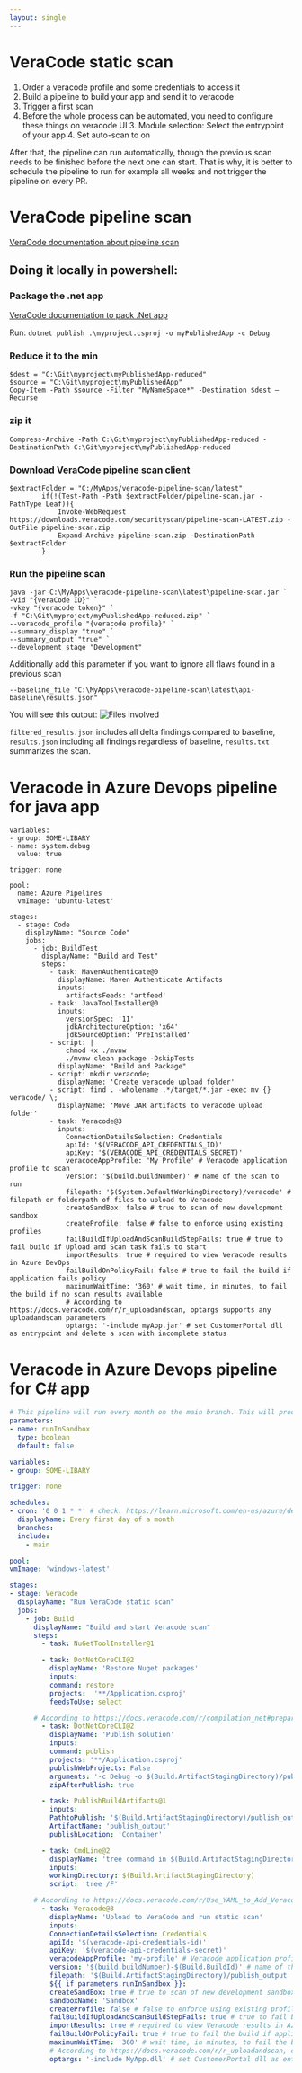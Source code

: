 ```yaml
---
layout: single
---
```


# VeraCode static scan
1. Order a veracode profile and some credentials to access it
2. Build a pipeline to build your app and send it to veracode
3. Trigger a first scan
3. Before the whole process can be automated, you need to configure these things on veracode UI
   3. Module selection: Select the entrypoint of your app
   4. Set auto-scan to on

After that, the pipeline can run automatically, though the previous scan needs to be finished before the next one can start.
That is why, it is better to schedule the pipeline to run for example all weeks and not trigger the pipeline on every PR.  

# VeraCode pipeline scan

[VeraCode documentation about pipeline scan](https://docs.veracode.com/r/c_about_pipeline_scan)

## Doing it locally in powershell:

### Package the .net app
[VeraCode documentation to pack .Net app](https://docs.veracode.com/r/compilation_net)

Run: ```dotnet publish .\myproject.csproj -o myPublishedApp -c Debug```

### Reduce it to the min
```
$dest = "C:\Git\myproject\myPublishedApp-reduced"
$source = "C:\Git\myproject\myPublishedApp"
Copy-Item -Path $source -Filter "MyNameSpace*" -Destination $dest –Recurse
```

### zip it
```
Compress-Archive -Path C:\Git\myproject\myPublishedApp-reduced -DestinationPath C:\Git\myproject\myPublishedApp-reduced
```

### Download VeraCode pipeline scan client
```
$extractFolder = "C:/MyApps/veracode-pipeline-scan/latest"
        if(!(Test-Path -Path $extractFolder/pipeline-scan.jar -PathType Leaf)){
            Invoke-WebRequest https://downloads.veracode.com/securityscan/pipeline-scan-LATEST.zip -OutFile pipeline-scan.zip  
            Expand-Archive pipeline-scan.zip -DestinationPath $extractFolder
        }
```

### Run the pipeline scan

```
java -jar C:\MyApps\veracode-pipeline-scan\latest\pipeline-scan.jar `
-vid "{veraCode ID}" `
-vkey "{veracode token}" `
-f "C:\Git\myproject/myPublishedApp-reduced.zip" `
--veracode_profile "{veracode profile}" `
--summary_display "true" `
--summary_output "true" `
--development_stage "Development"
```

Additionally add this parameter if you want to ignore all flaws found in a previous scan
``` 
--baseline_file "C:\MyApps\veracode-pipeline-scan\latest\api-baseline\results.json" `
```

You will see this output:
![Files involved](/assets/images/cicd/veracode-pipelinescan.PNG)

```filtered_results.json``` includes all delta findings compared to baseline, ```results.json``` including all findings regardless of baseline, ```results.txt``` summarizes the scan.


# Veracode in Azure Devops pipeline for java app

```
variables:
- group: SOME-LIBARY
- name: system.debug
  value: true

trigger: none

pool:
  name: Azure Pipelines
  vmImage: 'ubuntu-latest'

stages:
  - stage: Code
    displayName: "Source Code"
    jobs:
      - job: BuildTest
        displayName: "Build and Test"
        steps:
          - task: MavenAuthenticate@0
            displayName: Maven Authenticate Artifacts
            inputs:
              artifactsFeeds: 'artfeed'
          - task: JavaToolInstaller@0
            inputs:
              versionSpec: '11'
              jdkArchitectureOption: 'x64'
              jdkSourceOption: 'PreInstalled'
          - script: |
              chmod +x ./mvnw
              ./mvnw clean package -DskipTests
            displayName: "Build and Package"
          - script: mkdir veracode;
            displayName: 'Create veracode upload folder'
          - script: find . -wholename .*/target/*.jar -exec mv {} veracode/ \;
            displayName: 'Move JAR artifacts to veracode upload folder'
          - task: Veracode@3
            inputs:
              ConnectionDetailsSelection: Credentials
              apiId: '$(VERACODE_API_CREDENTIALS_ID)'
              apiKey: '$(VERACODE_API_CREDENTIALS_SECRET)'
              veracodeAppProfile: 'My Profile' # Veracode application profile to scan
              version: '$(build.buildNumber)' # name of the scan to run
              filepath: '$(System.DefaultWorkingDirectory)/veracode' # filepath or folderpath of files to upload to Veracode
              createSandBox: false # true to scan of new development sandbox
              createProfile: false # false to enforce using existing profiles
              failBuildIfUploadAndScanBuildStepFails: true # true to fail build if Upload and Scan task fails to start
              importResults: true # required to view Veracode results in Azure DevOps
              failBuildOnPolicyFail: false # true to fail the build if application fails policy
              maximumWaitTime: '360' # wait time, in minutes, to fail the build if no scan results available
              # According to https://docs.veracode.com/r/r_uploadandscan, optargs supports any uploadandscan parameters
              optargs: '-include myApp.jar' # set CustomerPortal dll as entrypoint and delete a scan with incomplete status
```

# Veracode in Azure Devops pipeline for C# app

````yaml
# This pipeline will run every month on the main branch. This will produce the official Veracode score. This pipeine can be triggered manually any time.
parameters:
- name: runInSandbox
  type: boolean
  default: false

variables:
- group: SOME-LIBARY

trigger: none

schedules:
- cron: '0 0 1 * *' # check: https://learn.microsoft.com/en-us/azure/devops/pipelines/process/scheduled-triggers?view=azure-devops&tabs=yaml#cron-syntax
  displayName: Every first day of a month
  branches:
  include:
    - main

pool:
vmImage: 'windows-latest'

stages:
- stage: Veracode
  displayName: "Run VeraCode static scan"
  jobs:
    - job: Build
      displayName: "Build and start Veracode scan"
      steps:
        - task: NuGetToolInstaller@1

        - task: DotNetCoreCLI@2
          displayName: 'Restore Nuget packages'
          inputs:
          command: restore
          projects:  '**/Application.csproj'
          feedsToUse: select

      # According to https://docs.veracode.com/r/compilation_net#preparing-applications-based-on-net-core-net-5-net-6-and-net-7
        - task: DotNetCoreCLI@2
          displayName: 'Publish solution'
          inputs:
          command: publish
          projects: '**/Application.csproj'
          publishWebProjects: False
          arguments: '-c Debug -o $(Build.ArtifactStagingDirectory)/publish_output -p:UseAppHost=false'
          zipAfterPublish: true

        - task: PublishBuildArtifacts@1
          inputs:
          PathtoPublish: '$(Build.ArtifactStagingDirectory)/publish_output'
          ArtifactName: 'publish_output'
          publishLocation: 'Container'

        - task: CmdLine@2
          displayName: 'tree command in $(Build.ArtifactStagingDirectory)'
          inputs:
          workingDirectory: $(Build.ArtifactStagingDirectory)
          script: 'tree /F'

      # According to https://docs.veracode.com/r/Use_YAML_to_Add_Veracode_Analysis_to_Azure_DevOps_Pipelines
        - task: Veracode@3
          displayName: 'Upload to VeraCode and run static scan'
          inputs:
          ConnectionDetailsSelection: Credentials
          apiId: '$(veracode-api-credentials-id)'
          apiKey: '$(veracode-api-credentials-secret)'
          veracodeAppProfile: 'my-profile' # Veracode application profile to scan
          version: '$(build.buildNumber)-$(Build.BuildId)' # name of the scan to run
          filepath: '$(Build.ArtifactStagingDirectory)/publish_output' # filepath or folder path of files to upload to Veracode
          ${{ if parameters.runInSandbox }}:
          createSandBox: true # true to scan of new development sandbox
          sandboxName: 'Sandbox'
          createProfile: false # false to enforce using existing profiles
          failBuildIfUploadAndScanBuildStepFails: true # true to fail build if Upload and Scan task fails to start
          importResults: true # required to view Veracode results in Azure DevOps
          failBuildOnPolicyFail: true # true to fail the build if application fails policy
          maximumWaitTime: '360' # wait time, in minutes, to fail the build if no scan results available
          # According to https://docs.veracode.com/r/r_uploadandscan, optargs supports any uploadandscan parameters
          optargs: '-include MyApp.dll' # set CustomerPortal dll as entrypoint and delete a scan with incomplete status

````